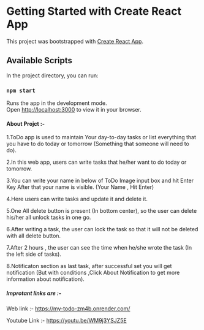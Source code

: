 # Getting Started with Create React App

This project was bootstrapped with [Create React App](https://github.com/facebook/create-react-app).

## Available Scripts

In the project directory, you can run:

### `npm start`

Runs the app in the development mode.\
Open [http://localhost:3000](http://localhost:3000) to view it in your browser.


#### About Projct :-
1.ToDo app is used to maintain Your day-to-day tasks or list everything that you have to do today or tomorrow (Something that someone will need to do).

2.In this web app, users can write tasks that he/her want to do today or tomorrow.

3.You can write your name in below of ToDo Image input box and hit Enter Key After that your name is visible. (Your Name , Hit Enter)

4.Here users can write tasks and update it and delete it.

5.One All delete button is present (In bottom center), so the user can delete his/her all unlock tasks in one go.

6.After writing a task, the user can lock the task so that it will not be deleted with all delete button.

7.After 2 hours , the user can see the time when he/she wrote the task (In the left side of tasks).

8.Notificaton section as last task, after successful set you will get notification (But with conditions ,Click About Notification to get more information about notification).


##### Improtant links are :-

Web link :- https://my-todo-zm4b.onrender.com/

Youtube Link :- https://youtu.be/WM9j3YSJZ5E
